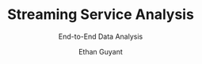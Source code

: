 ---
layout: post
author: Ethan Guyant
title:  Streaming Service Analysis
subtitle: End-to-End Data Analysis
description: Analysis of movies and TV shows hosted by four popular streaming services. The primary focus of the analysis was determining if and how movie and TV show durations and rating trend through time and across different platforms.
categories: Python, Pandas, Data Preparation, Data Analysis
image: /assets/img/project_img/streaming_service_analysis.jpg
image_by: Glenn Carstens-Peters
image_by_link: https://unsplash.com/@glenncarstenspeters?utm_source=unsplash&utm_medium=referral&utm_content=creditCopyText
repository_link: https://github.com/EMGuyant/streaming_service_analysis
---